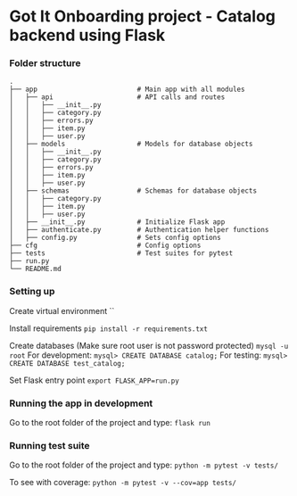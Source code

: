 Got It Onboarding project - Catalog backend using Flask
=======================================================

### Folder structure

    .
    ├── app                         # Main app with all modules
    │   ├── api                     # API calls and routes
    │   │   ├── __init__.py
    │   │   ├── category.py
    │   │   ├── errors.py
    │   │   ├── item.py
    │   │   ├── user.py
    │   ├── models                  # Models for database objects
    │   │   ├── __init__.py
    │   │   ├── category.py
    │   │   ├── errors.py
    │   │   ├── item.py
    │   │   ├── user.py
    │   ├── schemas                 # Schemas for database objects
    │   │   ├── category.py
    │   │   ├── item.py
    │   │   ├── user.py
    │   ├── __init__.py             # Initialize Flask app
    │   ├── authenticate.py         # Authentication helper functions
    │   ├── config.py               # Sets config options
    ├── cfg                         # Config options
    ├── tests                       # Test suites for pytest
    ├── run.py                     
    └── README.md


### Setting up

Create virtual environment
``

Install requirements
`pip install -r requirements.txt`

Create databases (Make sure root user is not password protected)
`mysql -u root`
For development:
`mysql> CREATE DATABASE catalog;`
For testing:
`mysql> CREATE DATABASE test_catalog;`

Set Flask entry point
`export FLASK_APP=run.py`


### Running the app in development

Go to the root folder of the project and type:
`flask run`


### Running test suite

Go to the root folder of the project and type:
`python -m pytest -v tests/`

To see with coverage:
`python -m pytest -v --cov=app tests/`